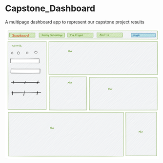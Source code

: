 # Capstone_Dashboard
A multipage dashboard app to represent our capstone project results

![Dashboard Draft](https://github.com/davidslabon/Capstone_Dashboard/blob/master/images/dashboard_draft.png)

